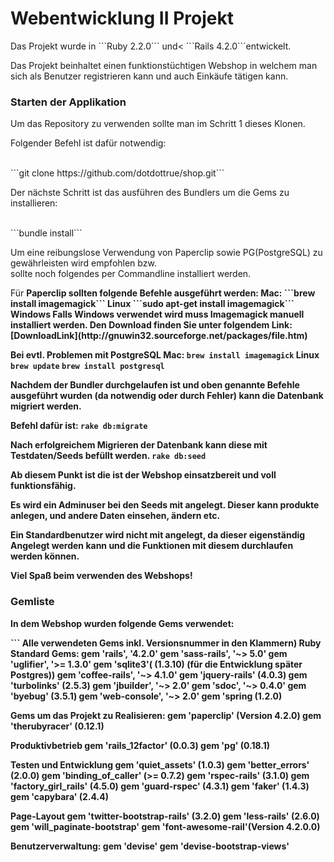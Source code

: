 <h1>Webentwicklung II Projekt</h1>
Das Projekt wurde in ```Ruby 2.2.0``` und< ```Rails 4.2.0```entwickelt.

<p>Das Projekt beinhaltet einen funktionstüchtigen Webshop in welchem man sich als Benutzer registrieren kann und auch Einkäufe tätigen kann.</p>

<h3>Starten der Applikation</h3>

<p>Um das Repository zu verwenden sollte man im Schritt 1 dieses Klonen.</p>
<p>Folgender Befehl ist dafür notwendig:</p><br />
```git clone https://github.com/dotdottrue/shop.git```

<p>Der nächste Schritt ist das ausführen des Bundlers um die Gems zu installieren:</p><br />
```bundle install```

<p>Um eine reibungslose Verwendung von Paperclip sowie PG(PostgreSQL) zu gewährleisten wird empfohlen bzw.<br /> sollte noch folgendes per Commandline installiert werden.</p>
Für <strong>Paperclip</srong> sollten folgende Befehle ausgeführt werden:
<strong>Mac: </strong>
```brew install imagemagick```
<strong>Linux</strong>
```sudo apt-get install imagemagick```
<strong>Windows</strong>
Falls Windows verwendet wird muss Imagemagick manuell installiert werden.
Den Download finden Sie unter folgendem Link: [DownloadLink](http://gnuwin32.sourceforge.net/packages/file.htm)

Bei evtl. Problemen mit <strong>PostgreSQL</strong>
<strong>Mac: </strong>
```brew install imagemagick```
<strong>Linux</strong>
```brew update```
```brew install postgresql```

Nachdem der Bundler durchgelaufen ist und oben genannte Befehle ausgeführt wurden (da notwendig oder durch Fehler)
kann die Datenbank migriert werden.

Befehl dafür ist:
```rake db:migrate```

Nach erfolgreichem Migrieren der Datenbank kann diese mit Testdaten/Seeds befüllt werden.
```rake db:seed```

Ab diesem Punkt ist die ist der Webshop einsatzbereit und voll funktionsfähig.

Es wird ein Adminuser bei den Seeds mit angelegt. Dieser kann produkte anlegen, und andere Daten einsehen, ändern etc.

Ein Standardbenutzer wird nicht mit angelegt, da dieser eigenständig Angelegt werden kann und die Funktionen mit diesem durchlaufen werden können.

Viel Spaß beim verwenden des Webshops!

<h3>Gemliste</h3>

<p>In dem Webshop wurden folgende Gems verwendet:</p>
```
Alle verwendeten Gems inkl. Versionsnummer in den Klammern)
Ruby Standard Gems:
  gem 'rails', '4.2.0'
  gem 'sass-rails', '~> 5.0'
  gem 'uglifier', '>= 1.3.0'
  gem 'sqlite3'( (1.3.10) (für die Entwicklung später Postgres))
  gem 'coffee-rails', '~> 4.1.0'
  gem 'jquery-rails' (4.0.3)
  gem 'turbolinks' (2.5.3)
  gem 'jbuilder', '~> 2.0'
  gem 'sdoc', '~> 0.4.0'
  gem 'byebug' (3.5.1)
  gem 'web-console', '~> 2.0'
  gem 'spring (1.2.0)
 
 Gems um das Projekt zu Realisieren:
  gem 'paperclip' (Version 4.2.0)
  gem 'therubyracer' (0.12.1)
  
  Produktivbetrieb
    gem 'rails_12factor' (0.0.3)
    gem 'pg' (0.18.1)
  
  Testen und Entwicklung
    gem 'quiet_assets' (1.0.3)
    gem 'better_errors' (2.0.0)
    gem 'binding_of_caller'  (>= 0.7.2)
    gem 'rspec-rails' (3.1.0)
    gem 'factory_girl_rails' (4.5.0)
    gem 'guard-rspec' (4.3.1)
    gem 'faker' (1.4.3)
    gem 'capybara' (2.4.4)
  
  Page-Layout
    gem 'twitter-bootstrap-rails' (3.2.0)
    gem 'less-rails' (2.6.0)
    gem 'will_paginate-bootstrap'
    gem 'font-awesome-rail'(Version 4.2.0.0)
  
  Benutzerverwaltung:
    gem 'devise'
    gem 'devise-bootstrap-views'
```
